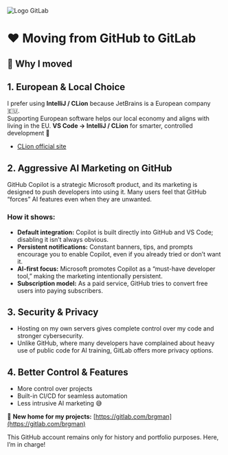 ![Logo GitLab](https://about.gitlab.com/images/press/logo/png/gitlab-logo-100.png)

# ❤️ Moving from GitHub to GitLab

## 🔹 Why I moved

## 1. European & Local Choice

I prefer using **IntelliJ / CLion** because JetBrains is a European company 🇪🇺.  
Supporting European software helps our local economy and aligns with living in the EU.
**VS Code → IntelliJ / CLion** for smarter, controlled development 🚀  
  - [CLion official site](https://www.jetbrains.com/clion/)

## 2. Aggressive AI Marketing on GitHub
GitHub Copilot is a strategic Microsoft product, and its marketing is designed to push developers into using it. Many users feel that GitHub “forces” AI features even when they are unwanted.

### How it shows:
- **Default integration:** Copilot is built directly into GitHub and VS Code; disabling it isn’t always obvious.  
- **Persistent notifications:** Constant banners, tips, and prompts encourage you to enable Copilot, even if you already tried or don’t want it.  
- **AI-first focus:** Microsoft promotes Copilot as a “must-have developer tool,” making the marketing intentionally persistent.  
- **Subscription model:** As a paid service, GitHub tries to convert free users into paying subscribers.

## 3. Security & Privacy
- Hosting on my own servers gives complete control over my code and stronger cybersecurity.  
- Unlike GitHub, where many developers have complained about heavy use of public code for AI training, GitLab offers more privacy options.

## 4. Better Control & Features
- More control over projects  
- Built-in CI/CD for seamless automation  
- Less intrusive AI marketing 😅  

🔗 **New home for my projects:** [https://gitlab.com/brgman](https://gitlab.com/brgman)

This GitHub account remains only for history and portfolio purposes. Here, I’m in charge!
